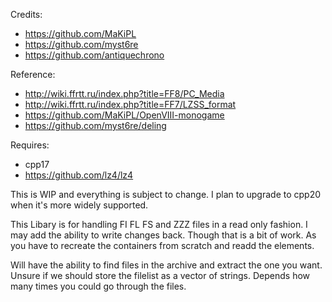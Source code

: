 Credits:
 - https://github.com/MaKiPL
 - https://github.com/myst6re
 - https://github.com/antiquechrono

Reference:
 - http://wiki.ffrtt.ru/index.php?title=FF8/PC_Media
 - http://wiki.ffrtt.ru/index.php?title=FF7/LZSS_format
 - https://github.com/MaKiPL/OpenVIII-monogame
 - https://github.com/myst6re/deling
 
Requires:
 - cpp17
 - https://github.com/lz4/lz4

This is WIP and everything is subject to change. I plan to upgrade to cpp20 when it's more widely supported.

This Libary is for handling FI FL FS and ZZZ files in a read only fashion. I may add the ability to write changes back. Though that is a bit of work. As you have to recreate the containers from scratch and readd the elements.

Will have the ability to find files in the archive and extract the one you want. Unsure if we should store the filelist as a vector of strings. Depends how many times you could go through the files.
